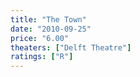 ```yaml
---
title: "The Town"
date: "2010-09-25"
price: "6.00"
theaters: ["Delft Theatre"]
ratings: ["R"]
---
```

